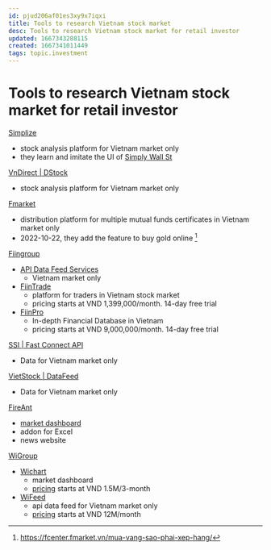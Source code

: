 ```yaml
---
id: pjud206af01es3xy9x7iqxi
title: Tools to research Vietnam stock market
desc: Tools to research Vietnam stock market for retail investor
updated: 1667343288115
created: 1667341011449
tags: topic.investment
---
```

# Tools to research Vietnam stock market for retail investor

[Simplize](https://simplize.vn/)
- stock analysis platform for Vietnam market only
- they learn and imitate the UI of [Simply Wall St](https://simplywall.st/)

[VnDirect | DStock](https://dstock.vndirect.com.vn/)
- stock analysis platform for Vietnam market only

[Fmarket](https://fmarket.vn/home)
- distribution platform for multiple mutual funds certificates in Vietnam market only
- 2022-10-22, they add the feature to buy gold online [^1]

[^1]:https://fcenter.fmarket.vn/mua-vang-sao-phai-xep-hang/

[Fiingroup](https://fiingroup.vn/)
- [API Data Feed Services](https://fiingroup.vn/ApiDataFeed)
    - Vietnam market only
- [FiinTrade](https://fiingroup.vn/FiinTrade)
    - platform for traders in Vietnam stock market
    - pricing starts at VND 1,399,000/month. 14-day free trial
- [FiinPro](https://fiingroup.vn/FiinPro)
    - In-depth Financial Database in Vietnam
    - pricing starts at VND 9,000,000/month. 14-day free trial

[SSI | Fast Connect API](https://www.ssi.com.vn/khach-hang-ca-nhan/fast-connect-api)
- Data for Vietnam market only

[VietStock | DataFeed](https://dichvu.vietstock.vn/du-lieu-tai-chinh/datafeed---du-lieu-tai-chinh-tich-hop-chuyen-nghiep)
- Data for Vietnam market only

[FireAnt](https://fireant.vn/home)
- [market dashboard](https://fireant.vn/dashboard)
- addon for Excel
- news website

[WiGroup](https://www.wigroup.vn/)
- [Wichart](https://wichart.vn/)
    - market dashboard
    - [pricing](https://wichart.vn/plans) starts at VND 1.5M/3-month
- [WiFeed](https://www.wigroup.vn/wifeed)
    - api data feed for Vietnam market only
    - [pricing](https://wifeed.vn/packages) starts at VND 12M/month